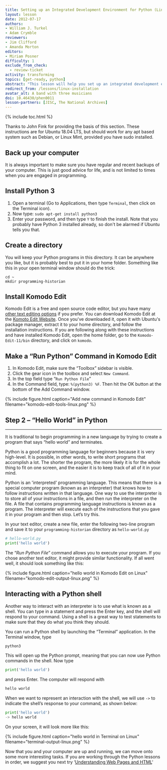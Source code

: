 ```yaml
---
title: Setting up an Integrated Development Environment for Python (Linux)
layout: lesson
date: 2012-07-17
authors:
- William J. Turkel
- Adam Crymble
reviewers:
- Jim Clifford
- Amanda Morton
editors:
- Miriam Posner
difficulty: 1
exclude_from_check:
  - review-ticket
activity: transforming
topics: [get-ready, python]
abstract: "This lesson will help you set up an integrated development environment for Python on a computer running the Linux operating system."
redirect_from: /lessons/linux-installation
avatar_alt: A band with three musicians
doi: 10.46430/phen0011
lesson-partners: [JISC, The National Archives]
---
```


{% include toc.html %}





Thanks to John Fink for providing the basis of this section. These
instructions are for Ubuntu 18.04 LTS, but should work for any apt based
system such as Debian, or Linux Mint, provided you have sudo installed.

## Back up your computer

It is always important to make sure you have regular and recent backups
of your computer. This is just good advice for life, and is not limited
to times when you are engaged in programming.

## Install Python 3

1.  Open a terminal (Go to Applications, then type `Terminal`, then click on
    the Terminal icon).
2.  Now type: `sudo apt-get install python3`
3.  Enter your password, and then type `Y` to finish the install. Note
    that you probably have Python 3 installed already, so don't be
    alarmed if Ubuntu tells you that.

## Create a directory

You will keep your Python programs in this directory. It can be anywhere
you like, but it is probably best to put it in your home folder.
Something like this in your open terminal window should do the trick:

```
cd ~
mkdir programming-historian
```

## Install Komodo Edit

Komodo Edit is a free and open source code editor, but you have many [other text editing options][] if you prefer. You can
download Komodo Edit at the [Komoto Edit Website][]. Once you've
downloaded it, open it with Ubuntu's package manager, extract it to your
home directory, and follow the installation instructions. If you are
following along with these instructions and have installed Komodo Edit,
open the home folder, go to the `Komodo-Edit-11/bin` directory, and click
on `komodo`.

## Make a “Run Python” Command in Komodo Edit

1.  In Komodo Edit, make sure the “Toolbox” sidebar is visible.
2.  Click the gear icon in the toolbox and select
    `New Command`.
3.  In the top field type “`Run Python File`”
4.  In the Command field, type: `%(python3) %F`. Then hit the OK button at
    the bottom of the Add Command window.

{% include figure.html caption="Add new command in Komodo Edit" filename="komodo-edit-tools-linux.png" %}

## Step 2 – “Hello World” in Python
--------------------------------

It is traditional to begin programming in a new language by trying to
create a program that says “hello world” and terminates.

Python is a good programming language for beginners because it is very
high-level. It is possible, in other words, to write short programs that
accomplish a lot. The shorter the program, the more likely it is for the
whole thing to fit on one screen, and the easier it is to keep track of
all of it in your mind.

Python is an 'interpreted' programming language. This means that
there is a special computer program (known as an interpreter) that knows
how to follow instructions written in that language. One way to use the
interpreter is to store all of your instructions in a file, and then run
the interpreter on the file. A file that contains programming language
instructions is known as a program. The interpreter will execute each of
the instructions that you gave it in your program and then stop. Let’s
try this.

In your text editor, create a new file, enter the following two-line
program and save it to your `programming-historian` directory as
`hello-world.py`

``` python
# hello-world.py
print('hello world')
```

The “*Run Python File*” command allows you to execute your program.
If you chose another text editor, it might provide similar functionality.
If all went well, it should look something like this:

{% include figure.html caption="hello world in Komodo Edit on Linux" filename="komodo-edit-output-linux.png" %}

## Interacting with a Python shell

Another way to interact with an interpreter is to use what is known as a
shell. You can type in a statement and press the Enter key, and the
shell will respond to your command. Using a shell is a great way to test
statements to make sure that they do what you think they should.

You can run a Python shell by launching the “Terminal” application.
In the Terminal window, type

``` python
python3
```

This will open up the Python prompt, meaning that you can now use Python
commands in the shell. Now type

``` python
print('hello world')
```

and press Enter. The computer will respond with

``` python
hello world
```

When we want to represent an interaction with the shell, we will use
`->` to indicate the shell’s response to your command, as shown below:

``` python
print('hello world')
-> hello world
```

On your screen, it will look more like this:

{% include figure.html caption="hello world in Terminal on Linux" filename="terminal-output-linux.png" %}

Now that you and your computer are up and running, we can move onto some
more interesting tasks. If you are working through the Python lessons in
order, we suggest you next try ‘[Understanding Web Pages and HTML][]‘

  [other text editing options]: https://wiki.python.org/moin/PythonEditors/
  [Komoto Edit Website]: https://www.activestate.com/products/komodo-edit/
  [Understanding Web Pages and HTML]: /lessons/viewing-html-files

